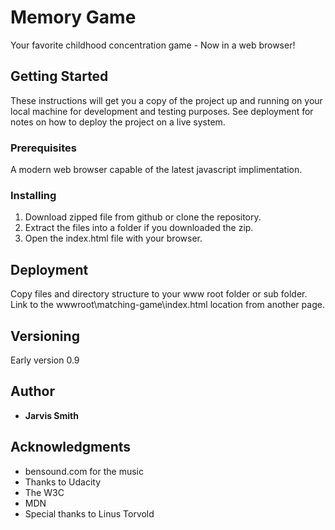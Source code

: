 # Memory Game

Your favorite childhood concentration game - Now in a web browser!

## Getting Started

These instructions will get you a copy of the project up and running on your local machine for development and testing purposes. See deployment for notes on how to deploy the project on a live system.

### Prerequisites

A modern web browser capable of the latest javascript implimentation.

### Installing

 1. Download zipped file from github or clone the repository.
 2. Extract the files into a folder if you downloaded the zip.
 3. Open the index.html file with your browser.

## Deployment

Copy files and directory structure to your www root folder or sub folder.
Link to the wwwroot\matching-game\index.html location from another page.

## Versioning

Early version 0.9

## Author

* **Jarvis Smith**

## Acknowledgments

* bensound.com for the music
* Thanks to Udacity
* The W3C
* MDN
* Special thanks to Linus Torvold
